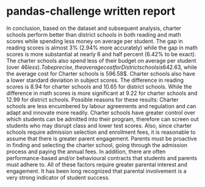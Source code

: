 # pandas-challenge written report
In conclusion, based on the dataset and subsequent analysis, charter schools perform better than district schools in both reading and math scores 
while spending less money on average per student. The gap in reading scores is almost 3% (2.94% more accurately) while the gap in math scores is 
more substantial at nearly 6 and half percent (6.42% to be exact). The charter schools also spend less of their budget on average per student (over $46 less). 
To be precise, the average cost for District schools is 642.63$, while the average cost for Charter schools is 596.58$. Charter schools also have a lower 
standard deviation in subject scores. The difference in reading scores is 8.94 for charter schools and 10.65 for district schools. While the difference in 
math scores is more significant at 9.22 for charter schools and 12.99 for district schools.
Possible reasons for these results:
Charter schools are less encumbered by labour agreements and regulation and can adapt and innovate more readily. Charter schools have greater control over 
which students can be admitted into their program, therefore can screen out students who may disrupt class and lower test scores. Also, since charter schools 
require admission selection and enrollment fees, it is reasonable to assume that there is greater parent engagement. Parents must be proactive in finding and 
selecting the charter school, going through the admission process and paying the annual fees. In addition, there are often performance-based and/or behavioural
contracts that students and parents must adhere to. All of these factors require greater parental interest and engagement. It has been long recognized that 
parental involvement is a very strong indicator of student success.
